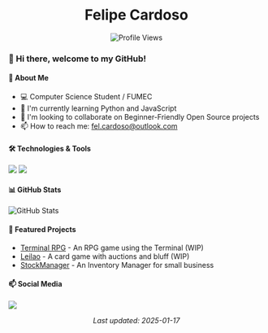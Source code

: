 <h1 align="center">Felipe Cardoso</h1>

<div align="center">
  <img src="https://komarev.com/ghpvc/?username=felCardoso&label=Profile%20views&color=0e75b6&style=flat" alt="Profile Views" />
</div>

<!-- English Version -->

### 👋 Hi there, welcome to my GitHub!

#### 🚀 About Me
- 💻 Computer Science Student / FUMEC
- 🌱 I'm currently learning Python and JavaScript
- 👯 I'm looking to collaborate on Beginner-Friendly Open Source projects
- 📫 How to reach me: <a href="mailto:fel.cardoso@outlook.com">fel.cardoso@outlook.com</a>

#### 🛠️ Technologies & Tools
<p align="left">
  <img src="https://img.shields.io/badge/Python-3776AB?style=for-the-badge&logo=python&logoColor=white" />
  <img src="https://img.shields.io/badge/JavaScript-F7DF1E?style=for-the-badge&logo=javascript&logoColor=black" />
  <!-- Add more technology badges -->
</p>

#### 📊 GitHub Stats
<p align="left">
  <img src="https://github-readme-stats.vercel.app/api?username=felCardoso&show_icons=true&theme=radical" alt="GitHub Stats" />
</p>

#### 🌟 Featured Projects
- [Terminal RPG](https://github.com/felCardoso/terminal-rpg) - An RPG game using the Terminal (WIP)
- [Leilao](https://github.com/felCardoso/leilao) - A card game with auctions and bluff (WIP)
- [StockManager](https://github.com/felCardoso/stockmanager) - An Inventory Manager for small business

#### 📫 Social Media
<p display="inline" align="left">
  <a href="https://www.linkedin.com/in/felip-cardoso/" target="_blank">
    <img src="https://img.shields.io/badge/LinkedIn-0077B5?style=for-the-badge&logo=linkedin&logoColor=white" />
  </a>
  <!--<a href="https://www.discordapp.com/users/" target="_blank">
    <img src="https://img.shields.io/badge/Discord-0077B5?style=for-the-badge&logo=discord&logoColor=white" />
  </a> -->
  
  <!-- Add more social media badges as needed -->
</p>
<p align="center">
  <i>Last updated: 2025-01-17</i>
</p>
</details>

<!-- Footer -->

